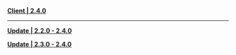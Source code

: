 **[Client | 2.4.0](https://autopatchhkws.yuanshen.com/client_app/download/pc_zip/20211225051318_JHACtHpvJ2yRaZH0/GenshinImpact_2.4.0.zip)**

---

**[Update | 2.2.0 - 2.4.0](https://autopatchhkws.yuanshen.com/client_app/update/hk4e_global/10/game_2.2.0_2.4.0_diff_9kTlUMvuWDeNOKap.zip)**

**[Update | 2.3.0 - 2.4.0](https://autopatchhkws.yuanshen.com/client_app/update/hk4e_global/10/game_2.3.0_2.4.0_diff_jm6dxRrsaWQ0wT2X.zip)**
